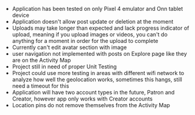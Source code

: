 * Application has been tested on only Pixel 4 emulator and Onn tablet device
* Application doesn't allow post update or deletion at the moment
* Uploads may take longer than expected and lack progress indicator of upload, meaning if you upload images or videos, you can't do  
  anything for a moment in order for the upload to complete
* Currently can't edit avatar section with image 
* user navigation not implemented with posts on Explore page like they are on the Activity Map
* Project still in need of proper Unit Testing
* Project could use more testing in areas with different wifi network to analyze how well the geolocation works, sometimes this hangs, still need a timeout for this
* Application will have two account types in the future, Patron and Creator, however app only works with Creator accounts
* Location pins do not remove themselves from the Activity Map
